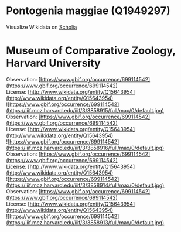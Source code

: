 
Pontogenia maggiae (Q1949297)
=============================
  
Visualize Wikidata on [Scholia](https://scholia.toolforge.org/taxon/Q1949297)
# Museum of Comparative Zoology, Harvard University
  
Observation: [https://www.gbif.org/occurrence/699114542](https://www.gbif.org/occurrence/699114542)  
License: [http://www.wikidata.org/entity/Q15643954](http://www.wikidata.org/entity/Q15643954)  
![https://www.gbif.org/occurrence/699114542](https://iiif.mcz.harvard.edu/iiif/3/3858915/full/max/0/default.jpg)  
Observation: [https://www.gbif.org/occurrence/699114542](https://www.gbif.org/occurrence/699114542)  
License: [http://www.wikidata.org/entity/Q15643954](http://www.wikidata.org/entity/Q15643954)  
![https://www.gbif.org/occurrence/699114542](https://iiif.mcz.harvard.edu/iiif/3/3858916/full/max/0/default.jpg)  
Observation: [https://www.gbif.org/occurrence/699114542](https://www.gbif.org/occurrence/699114542)  
License: [http://www.wikidata.org/entity/Q15643954](http://www.wikidata.org/entity/Q15643954)  
![https://www.gbif.org/occurrence/699114542](https://iiif.mcz.harvard.edu/iiif/3/3858914/full/max/0/default.jpg)  
Observation: [https://www.gbif.org/occurrence/699114542](https://www.gbif.org/occurrence/699114542)  
License: [http://www.wikidata.org/entity/Q15643954](http://www.wikidata.org/entity/Q15643954)  
![https://www.gbif.org/occurrence/699114542](https://iiif.mcz.harvard.edu/iiif/3/3858913/full/max/0/default.jpg)